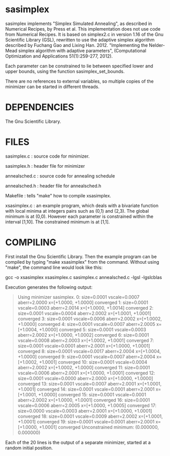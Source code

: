 # sasimplex

sasimplex implements "Simplex Simulated Annealing", as described in
Numerical Recipes, by Press et al. This implementation does not use
code from Numerical Recipes. It is based on simplex2.c in version 1.16
of the Gnu Scientific Library (GSL), rewritten to use the adaptive simplex
algorithm described by Fuchang Gao and Lixing Han. 2012. "Implementing
the Nelder-Mead simplex algorithm with adaptive parameters",
(Computational Optimization and Applications 51(1):259-277, 2012).

Each parameter can be constrained to lie between specified lower and upper bounds,
using the function sasimplex_set_bounds. 

There are no references to external variables, so multiple copies of
the minimizer can be started in different threads.

# DEPENDENCIES
The Gnu Scientific Library.

# FILES
sasimplex.c : source code for minimizer. 

sasimplex.h : header file for minimizer

annealsched.c : source code for annealing schedule

annealsched.h : header file for annealsched.h

Makefile : tells "make" how to compile xsasimplex.

xsasimplex.c : an example program, which deals with a bivariate
function with local minima at integers pairs such as (0,1) and
(2,3). The global minimum is at (0,0). However each parameter is
constrained within the interval [1,10]. The constrained minimum is at
[1,1].  

# COMPILING

First install the Gnu Scientific Library. Then the example program can
be compiled by typing "make xsasimplex" from the command. Without
using "make", the command line would look like this:

  gcc -o xsasimplex xsasimplex.c sasimplex.c annealsched.c -lgsl -lgslcblas

Execution generates the following output:

>  Using minimizer sasimplex.
>   0: size=0.0001 vscale=0.0007 aberr=2.0000 x=[+1.0000, +1.0000] converged
>   1: size=0.0001 vscale=0.0003 aberr=2.0014 x=[+1.0000, +1.0014] converged
>   2: size=0.0001 vscale=0.0004 aberr=2.0002 x=[+1.0001, +1.0001] converged
>   3: size=0.0001 vscale=0.0006 aberr=2.0002 x=[+1.0002, +1.0000] converged
>   4: size=0.0001 vscale=0.0007 aberr=2.0005 x=[+1.0004, +1.0000] converged
>   5: size=0.0001 vscale=0.0003 aberr=2.0002 x=[+1.0000, +1.0002] converged
>   6: size=0.0001 vscale=0.0008 aberr=2.0003 x=[+1.0002, +1.0001] converged
>   7: size=0.0001 vscale=0.0001 aberr=2.0001 x=[+1.0000, +1.0001] converged
>   8: size=0.0001 vscale=0.0017 aberr=2.0004 x=[+1.0004, +1.0000] converged
>   9: size=0.0001 vscale=0.0007 aberr=2.0004 x=[+1.0002, +1.0001] converged
>  10: size=0.0001 vscale=0.0004 aberr=2.0002 x=[+1.0002, +1.0000] converged
>  11: size=0.0001 vscale=0.0006 aberr=2.0001 x=[+1.0000, +1.0001] converged
>  12: size=0.0001 vscale=0.0000 aberr=2.0000 x=[+1.0000, +1.0000] converged
>  13: size=0.0001 vscale=0.0007 aberr=2.0001 x=[+1.0001, +1.0001] converged
>  14: size=0.0001 vscale=0.0001 aberr=2.0001 x=[+1.0001, +1.0000] converged
>  15: size=0.0001 vscale=0.0001 aberr=2.0002 x=[+1.0000, +1.0001] converged
>  16: size=0.0001 vscale=0.0006 aberr=2.0005 x=[+1.0000, +1.0005] converged
>  17: size=0.0000 vscale=0.0003 aberr=2.0001 x=[+1.0000, +1.0001] converged
>  18: size=0.0001 vscale=0.0009 aberr=2.0002 x=[+1.0001, +1.0001] converged
>  19: size=0.0001 vscale=0.0001 aberr=2.0001 x=[+1.0000, +1.0001] converged
>  Unconstrained minimum: (0.000000, 0.000000)

Each of the 20 lines is the output of a separate minimizer, started at
a random initial position.


